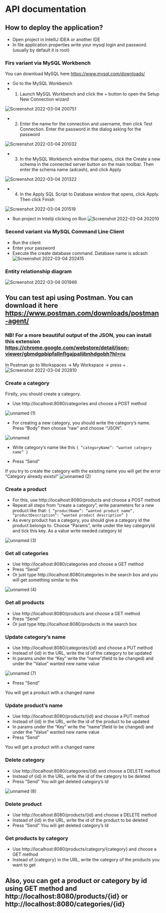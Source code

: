# API documentation

## How to deploy the application?

- Open project in IntelliJ IDEA or another IDE 
- In file application properties write your mysql login and password.(usually by default it is root)

### Firs variant via  MySQL Workbench
You can download MySQL here https://www.mysql.com/downloads/ 
- Go to the MySQL Workbench
- 1. Launch MySQL Workbench and click the + button to open the Setup New Connection wizard

![Screenshot 2022-03-04 200751](https://user-images.githubusercontent.com/73361292/156818277-42d43103-fe7e-4590-967b-e82af36c4e30.png)

- 2. Enter the name for the connection and username, then click Test Connection. Enter the password in the dialog asking for the password

![Screenshot 2022-03-04 201032](https://user-images.githubusercontent.com/73361292/156818673-9a533966-5a52-4f01-8c7f-61b43e61646f.png)

- 3. In the MySQL Workbench window that opens, click the Create a new schema in the connected server button on the main toolbar. Then enter the schema name (adcash), and click Apply

![Screenshot 2022-03-04 201322](https://user-images.githubusercontent.com/73361292/156818950-ed3d3de1-920e-4ad0-929b-3a2a794bfc67.png)

- 4. In the Apply SQL Script to Database window that opens, click Apply. Then click Finish

![Screenshot 2022-03-04 201519](https://user-images.githubusercontent.com/73361292/156819192-a6fdd066-8331-4b00-bec0-d33dc6566d66.png)

- Run project in Inteliji clicking on Run
 ![Screenshot 2022-03-04 202010](https://user-images.githubusercontent.com/73361292/156819835-77e7c25b-6163-4698-9f43-4372492460fb.png)
 
 ### Second variant via MySQL Command Line Client
- Run the client
- Enter your password
- Execute the create database command. Database name is adcash
![Screenshot 2022-03-04 202415](https://user-images.githubusercontent.com/73361292/156820421-65781bc5-66bb-4af2-b3b1-a7c808551a7a.png)


### Entity relationship diagram

![Screenshot 2022-03-04 001946](https://user-images.githubusercontent.com/73361292/156662675-3cc1f06a-e367-4673-9025-c579bf7cd5d0.png)



## You can test api using Postman. You can download it here https://www.postman.com/downloads/postman-agent/ 
### NB! For a more beautiful output of the JSON, you can install this extension https://chrome.google.com/webstore/detail/json-viewer/gbmdgpbipfallnflgajpaliibnhdgobh?hl=ru
In Postman go to Workspaces -> My Workspace -> press + . 
![Screenshot 2022-03-04 202810](https://user-images.githubusercontent.com/73361292/156820921-f107e33d-28be-4adc-9a5c-22b38f56b90e.png)

### Create a category
Firstly, you should create a category.

- Use http://localhost:8080/categories  and choose a POST method

![unnamed (1)](https://user-images.githubusercontent.com/73361292/156654179-32841d71-93aa-43e3-9eb5-f463d8487118.png)

- For creating a new category, you should write the category’s name. Press “Body” then choose “raw” and choose ‘“JSON”.

![unnamed](https://user-images.githubusercontent.com/73361292/156654271-fa11e09e-91fa-4969-9723-9d4be4271f56.png)

- Write category’s name like this 
`{
“categoryName”: “wanted category name”
}`

- Press “Send”

If you try to create the category with the existing name you will get the error “Category already exists!”
![unnamed (2)](https://user-images.githubusercontent.com/73361292/156654375-3e962f06-0e30-4260-b73a-7d8c51a60bce.png)

### Create a product
- For this, use http://localhost:8080/products and choose a POST method
- Repeat all steps from “create a category”, write parameters for a new product like that:
`{
“productName”: “wanted product name”,
“productDescription”: “wanted product description”
}`
- As every product has a category, you should give a category id the product belongs to. Choose “Params”, write under the key categoryId and tick this key. As a value write needed category Id

![unnamed (3)](https://user-images.githubusercontent.com/73361292/156654455-a36b0772-b5cf-433b-bea9-0bd9f3267590.png)




### Get all categories
- Use http://localhost:8080/categories and choose a GET method
- Press “Send”
- Or just type  http://localhost:8080/categories in the search box and you will get something similar to this

![unnamed (4)](https://user-images.githubusercontent.com/73361292/156654581-622b976a-00f5-44ec-abe9-a0bf6419d3b6.png)



### Get all products
- Use http://localhost:8080/products and choose a GET method
- Press “Send”
- Or just type  http://localhost:8080/products in the search box



### Update category’s name
- Use http://localhost:8080/categories/{id} and choose a PUT method
- Instead of {id} in the URL, write the id of the category to be updated
- In params under the “Key” write the “name”(field to be changed) and under the “Value” wanted new name value

![unnamed (7)](https://user-images.githubusercontent.com/73361292/156654760-ce325645-3495-4eec-9b54-34c09bc2edde.png)
- Press “Send”

You will get a product with a changed name


### Update product’s name

- Use http://localhost:8080/products/{id} and choose a PUT method
- Instead of {id} in the URL, write the id of the product to be updated
- In params under the “Key” write the “name”(field to be changed) and under the “Value” wanted new name value
- Press “Send”

You will get a product with a changed name


### Delete category
- Use http://localhost:8080/categories/{id} and choose a DELETE method
- Instead of {id} in the URL, write the id of the category to be deleted
- Press “Send”
You will get deleted category’s Id

![unnamed (8)](https://user-images.githubusercontent.com/73361292/156654763-fcfef683-eb60-4c2b-9939-99bf05c09aa2.png)


### Delete product
- Use http://localhost:8080/products/{id} and choose a DELETE method
- Instead of {id} in the URL, write the id of the product to be deleted
- Press “Send”
You will get deleted category’s Id

### Get products by category
- Use http://localhost:8080/products/category/{category} and choose a GET method
- Instead of {category} in the URL, write the category of the products you want to get

## Also, you can get a product or category by id using GET method and http://localhost:8080/products/{id} or http://localhost:8080/categories/{id}
